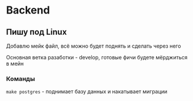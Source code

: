# Backend

## Пишу под Linux

Добавлю мейк файл, всё можно будет поднять и сделать через него

Основная ветка разаботки - develop, готовые фичи будете мёрджиться в мейн


### Команды

``make postgres`` - поднимает базу данных и накатывает миграции
